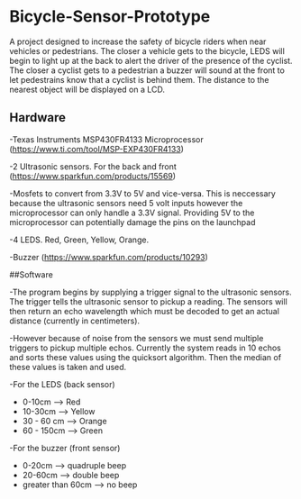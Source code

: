 # Bicycle-Sensor-Prototype

A project designed to increase the safety of bicycle riders when near vehicles or pedestrians. The closer a vehicle gets to the bicycle, LEDS will begin to light up at the back to alert the driver of the presence of the cyclist. The closer a cyclist gets to a pedestrian a buzzer will sound at the front to let pedestrains know that a cyclist is behind them. The distance to the nearest object will be displayed on a LCD.

## Hardware
-Texas Instruments MSP430FR4133 Microprocessor (https://www.ti.com/tool/MSP-EXP430FR4133)

-2 Ultrasonic sensors. For the back and front (https://www.sparkfun.com/products/15569)

-Mosfets to convert from 3.3V to 5V and vice-versa. This is neccessary because the ultrasonic sensors need 5 volt inputs however the microprocessor can only handle a 3.3V signal. Providing 5V to the microprocessor can potentially damage the pins on the launchpad

-4 LEDS. Red, Green, Yellow, Orange.

-Buzzer (https://www.sparkfun.com/products/10293)

##Software

-The program begins by supplying a trigger signal to the ultrasonic sensors. The trigger tells the ultrasonic sensor to pickup a reading. The sensors will then return an echo wavelength which must be decoded to get an actual distance (currently in centimeters). 

-However because of noise from the sensors we must send multiple triggers to pickup multiple echos. Currently the system reads in 10 echos and sorts these values using the quicksort algorithm. Then the median of these values is taken and used.

-For the LEDS (back sensor)
  - 0-10cm --> Red
  - 10-30cm --> Yellow
  - 30 - 60 cm --> Orange
  - 60 - 150cm --> Green

-For the buzzer (front sensor)
  - 0-20cm --> quadruple beep
  - 20-60cm --> double beep
  - greater than 60cm --> no beep

